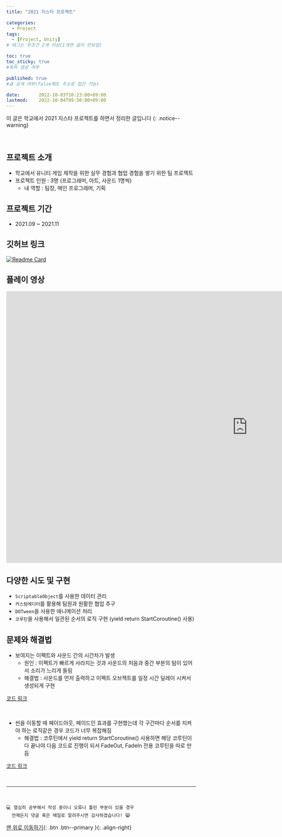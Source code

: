 ```yaml
---
title: "2021 지스타 프로젝트" 

categories:
  - Project
tags:
  - [Project, Unity]
# 태그는 무조건 2개 이상(1개면 글이 안보임)

toc: true
toc_sticky: true
#목차 생성 여부

published: true
#글 공개 여부(false해도 주소로 접근 가능)

date:       2022-10-03T10:23:00+09:00
lastmod:    2022-10-04T09:50:00+09:00
---
```


이 글은 학교에서 2021 지스타 프로젝트를 하면서 정리한 글입니다
{: .notice--warning}

<br>

## 프로젝트 소개

- 학교에서 유니티 게임 제작을 위한 실무 경험과 협업 경험을 쌓기 위한 팀 프로젝트
- 프로젝트 인원 : 3명 (프로그래머, 아트, 사운드 1명씩)
  - 내 역할 : 팀장, 메인 프로그래머, 기획

## 프로젝트 기간

- 2021.09 ~ 2021.11

## 깃허브 링크

[![Readme Card](https://github-readme-stats.vercel.app/api/pin/?username=reoul&repo=Card-Labyrinthos)](https://github.com/reoul/Card-Labyrinthos)

## 플레이 영상

<iframe width="1280" height="720" src="https://www.youtube.com/embed/nGTS4jPmDTU" title="Card Labyrinthos 소개 영상" frameborder="0" allow="accelerometer; autoplay; clipboard-write; encrypted-media; gyroscope; picture-in-picture" allowfullscreen></iframe>

## 다양한 시도 및 구현

- `ScriptableObject`를 사용한 데이터 관리
- `커스텀에디터`를 활용해 팀원과 원활한 협업 추구
- `DOTween`을 사용한 애니메이션 처리
- `코루틴`을 사용해서 일관된 순서의 로직 구현 (yield return StartCoroutine() 사용)

## 문제와 해결법

- 보여지는 이펙트와 사운드 간의 시간차가 발생
  - 원인 : 이펙트가 빠르게 사라지는 것과 사운드의 처음과 중간 부분의 텀이 있어서 소리가 느리게 들림
  - 해결법 : 사운드를 먼저 출력하고 이펙트 오브젝트를 일정 시간 딜레이 시켜서 생성되게 구현

[코드 링크](https://github.com/reoul/Card-Labyrinthos/blob/61f79e6eb3b8f8e58f20a8379fe1e383ec641c0e/Assets/Scripts/EffectManager.cs#L52-L69)

<br>

- 씬을 이동할 때 페이드아웃, 페이드인 효과를 구현했는데 각 구간마다 순서를 지켜야 하는 로직같은 경우 코드가 너무 복잡해짐
  - 해결법 : 코루틴에서 yield return StartCoroutine() 사용하면 해당 코루틴이 다 끝나야 다음 코드로 진행이 되서 FadeOut, FadeIn 전용 코루틴을 따로 만듬

[코드 링크](https://github.com/reoul/Card-Labyrinthos/blob/6c43be8a97cea4eb40dae6e07303c2bc8e007019/Assets/Scripts/FadeManager.cs#L29-L77)

<br>

***
<br>

    💻 열심히 공부해서 작성 중이니 오류나 틀린 부분이 있을 경우 
      언제든지 댓글 혹은 메일로 알려주시면 감사하겠습니다! 😸

[맨 위로 이동하기](#){: .btn .btn--primary }{: .align-right}